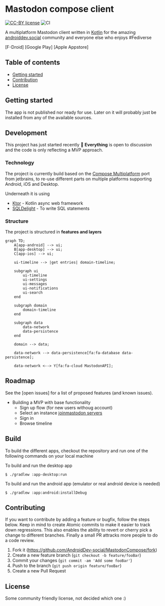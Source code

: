 # Mastodon compose client
[![CC-BY license](https://img.shields.io/badge/License-CC--BY-blue.svg)](https://creativecommons.org/licenses/by-nd/4.0)
![CI](https://github.com/thebino/MastodonCompose/workflows/CI/badge.svg)

A multiplatform Mastodon client written in [Kotlin](kotlinlang.org) for the amazing [androiddev.social](https://androiddev.social) community and everyone else who enjoys #Fediverse

[F-Droid]
[Google Play]
[Apple Appstore]


## Table of contents

* [Getting started](#getting-started)
* [Contribution](#contribution)
* [License](#license)


## Getting started

The app is not published nor ready for use. Later on it will probably just be installed from any of the available sources.


## Development

This project has just started recently 🚀
**Everything** is open to discussion and the code is only reflecting a MVP approach.


### Technology

The project is currently build based on the [Compose Multiplatform](https://www.jetbrains.com/lp/compose-mpp/) port from jetbrains, to re-use different parts on multiple platforms supporting Android, iOS and Desktop.

Underneath it is using

 * [Ktor](https://github.com/ktorio/ktor) - Kotlin async web framework
 * [SQLDelight](https://cashapp.github.io/sqldelight/multiplatform_sqlite/) - To write SQL statements


### Structure

The project is structured in **features and layers**

```mermaid
graph TD;
    A[app-android] --> ui;
    B[app-desktop] --> ui;
    C[app-ios] --> ui;

    ui-timeline --> |get entries| domain-timeline;

    subgraph ui
        ui-timeline
        ui-settings
        ui-messages
        ui-notifications
        ui-search
    end
    
    subgraph domain
        domain-timeline
    end

    subgraph data
        data-network
        data-persistence
    end

    domain --> data;

    data-network --> data-persistence[fa:fa-database data-persistence];

    data-network <--> Y[fa:fa-cloud MastodonAPI];
```


## Roadmap

See the [open issues] for a list of proposed features (and known issues).

 * Building a MVP with base functionality
   * Sign up flow (for new users withoug account)
   * Select an instance [joinmastodon servers](https://joinmastodon.org/de/servers)
   * Sign in
   * Browse timeline


## Build

To build the different apps, checkout the repository and run one of the following commands on your local machine

To build and run the desktop app
```shell
$ ./gradlew :app-desktop:run
```

To build and run the android app (emulator or real android device is needed)
```shell
$ ./gradlew :app:android:installDebug
```


## Contributing

If you want to contribute by adding a feature or bugfix, follow the steps below.
Keep in mind to create Atomic commits to make it easier to track down regressions.
This also enables the ability to revert or cherry pick a change to different branches.
Finally a small PR attracks more people to do a code review.


1. Fork it (https://github.com/AndroidDev-social/MastodonCompose/fork)
2. Create a new feature branch (`git checkout -b feature/fooBar`)
3. Commit your changes (`git commit -am 'Add some fooBar'`)
4. Push to the branch (`git push origin feature/fooBar`)
5. Create a new Pull Request


## License
Some community friendly license, not decided which one :)
